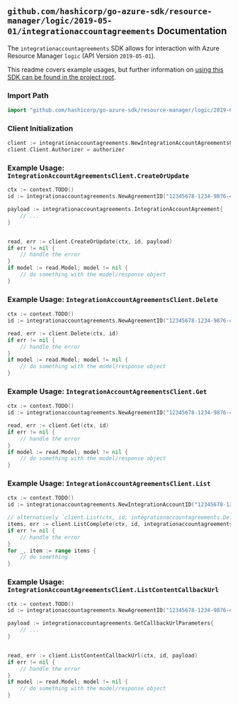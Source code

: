 
## `github.com/hashicorp/go-azure-sdk/resource-manager/logic/2019-05-01/integrationaccountagreements` Documentation

The `integrationaccountagreements` SDK allows for interaction with Azure Resource Manager `logic` (API Version `2019-05-01`).

This readme covers example usages, but further information on [using this SDK can be found in the project root](https://github.com/hashicorp/go-azure-sdk/tree/main/docs).

### Import Path

```go
import "github.com/hashicorp/go-azure-sdk/resource-manager/logic/2019-05-01/integrationaccountagreements"
```


### Client Initialization

```go
client := integrationaccountagreements.NewIntegrationAccountAgreementsClientWithBaseURI("https://management.azure.com")
client.Client.Authorizer = authorizer
```


### Example Usage: `IntegrationAccountAgreementsClient.CreateOrUpdate`

```go
ctx := context.TODO()
id := integrationaccountagreements.NewAgreementID("12345678-1234-9876-4563-123456789012", "example-resource-group", "integrationAccountName", "agreementName")

payload := integrationaccountagreements.IntegrationAccountAgreement{
	// ...
}


read, err := client.CreateOrUpdate(ctx, id, payload)
if err != nil {
	// handle the error
}
if model := read.Model; model != nil {
	// do something with the model/response object
}
```


### Example Usage: `IntegrationAccountAgreementsClient.Delete`

```go
ctx := context.TODO()
id := integrationaccountagreements.NewAgreementID("12345678-1234-9876-4563-123456789012", "example-resource-group", "integrationAccountName", "agreementName")

read, err := client.Delete(ctx, id)
if err != nil {
	// handle the error
}
if model := read.Model; model != nil {
	// do something with the model/response object
}
```


### Example Usage: `IntegrationAccountAgreementsClient.Get`

```go
ctx := context.TODO()
id := integrationaccountagreements.NewAgreementID("12345678-1234-9876-4563-123456789012", "example-resource-group", "integrationAccountName", "agreementName")

read, err := client.Get(ctx, id)
if err != nil {
	// handle the error
}
if model := read.Model; model != nil {
	// do something with the model/response object
}
```


### Example Usage: `IntegrationAccountAgreementsClient.List`

```go
ctx := context.TODO()
id := integrationaccountagreements.NewIntegrationAccountID("12345678-1234-9876-4563-123456789012", "example-resource-group", "integrationAccountName")

// alternatively `client.List(ctx, id, integrationaccountagreements.DefaultListOperationOptions())` can be used to do batched pagination
items, err := client.ListComplete(ctx, id, integrationaccountagreements.DefaultListOperationOptions())
if err != nil {
	// handle the error
}
for _, item := range items {
	// do something
}
```


### Example Usage: `IntegrationAccountAgreementsClient.ListContentCallbackUrl`

```go
ctx := context.TODO()
id := integrationaccountagreements.NewAgreementID("12345678-1234-9876-4563-123456789012", "example-resource-group", "integrationAccountName", "agreementName")

payload := integrationaccountagreements.GetCallbackUrlParameters{
	// ...
}


read, err := client.ListContentCallbackUrl(ctx, id, payload)
if err != nil {
	// handle the error
}
if model := read.Model; model != nil {
	// do something with the model/response object
}
```
